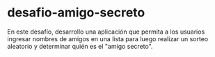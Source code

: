 # desafio-amigo-secreto
En este desafío, desarrollo una aplicación que permita a los usuarios  ingresar nombres de amigos en una lista para luego realizar un sorteo  aleatorio y determinar quién es el "amigo secreto".
